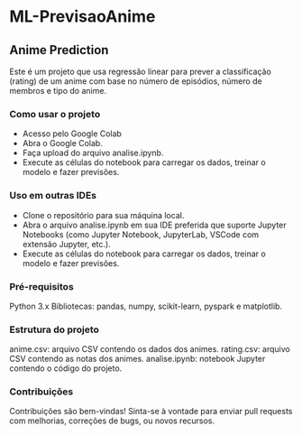 # ML-PrevisaoAnime

## Anime Prediction
Este é um projeto que usa regressão linear para prever a classificação (rating) de um anime com base no número de episódios, número de membros e tipo do anime.

### Como usar o projeto
- Acesso pelo Google Colab
- Abra o Google Colab.
- Faça upload do arquivo analise.ipynb.
- Execute as células do notebook para carregar os dados, treinar o modelo e fazer previsões.
### Uso em outras IDEs
- Clone o repositório para sua máquina local.
- Abra o arquivo analise.ipynb em sua IDE preferida que suporte Jupyter Notebooks (como Jupyter Notebook, JupyterLab, VSCode com extensão Jupyter, etc.).
- Execute as células do notebook para carregar os dados, treinar o modelo e fazer previsões.

### Pré-requisitos
Python 3.x
Bibliotecas: pandas, numpy, scikit-learn, pyspark e matplotlib.

### Estrutura do projeto
anime.csv: arquivo CSV contendo os dados dos animes.
rating.csv: arquivo CSV contendo as notas dos animes.
analise.ipynb: notebook Jupyter contendo o código do projeto.

### Contribuições
Contribuições são bem-vindas! Sinta-se à vontade para enviar pull requests com melhorias, correções de bugs, ou novos recursos.

